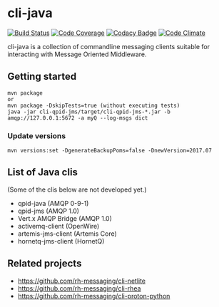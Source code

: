 # cli-java

[![Build Status](https://travis-ci.org/rh-messaging/cli-java.svg?branch=master)](https://travis-ci.org/rh-messaging/cli-java)
[![Code Coverage](https://codecov.io/gh/rh-messaging/cli-java/branch/master/graph/badge.svg)](https://codecov.io/gh/rh-messaging/cli-java)
[![Codacy Badge](https://api.codacy.com/project/badge/Grade/6af323f5f8804b659418013a719f3708)](https://www.codacy.com/app/jdanekrh/cli-java?utm_source=github.com&amp;utm_medium=referral&amp;utm_content=rh-messaging/cli-java&amp;utm_campaign=Badge_Grade)
[![Code Climate](https://codeclimate.com/github/rh-messaging/cli-java/badges/gpa.svg)](https://codeclimate.com/github/rh-messaging/cli-java)

cli-java is a collection of commandline messaging clients suitable for interacting with Message Oriented Middleware.

## Getting started

    mvn package 
    or 
    mvn package -DskipTests=true (without executing tests)
    java -jar cli-qpid-jms/target/cli-qpid-jms-*.jar -b amqp://127.0.0.1:5672 -a myQ --log-msgs dict

### Update versions

    mvn versions:set -DgenerateBackupPoms=false -DnewVersion=2017.07

## List of Java clis

(Some of the clis below are not developed yet.)

* qpid-java (AMQP 0-9-1)
* qpid-jms (AMQP 1.0)
* Vert.x AMQP Bridge (AMQP 1.0)
* activemq-client (OpenWire)
* artemis-jms-client (Artemis Core)
* hornetq-jms-client (HornetQ)

## Related projects

* https://github.com/rh-messaging/cli-netlite
* https://github.com/rh-messaging/cli-rhea
* https://github.com/rh-messaging/cli-proton-python

